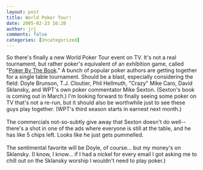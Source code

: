 ```yaml
---
layout: post
title: World Poker Tour!
date: 2005-02-23 16:20
author: jrj
comments: false
categories: [Uncategorized]
---
```

So there's finally a new World Poker Tour event on TV. It's not a real tournament, but rather poker's equivalent of an exhibition game, called "<a href="http://www.worldpokertour.com/tvshow/details/?id=99" target="_blank">Poker By The Book</a>." A bunch of popular poker authors are getting together for a single table tournament. Should be a blast, especially considering the field: Doyle Brunson, T.J. Cloutier, Phil Hellmuth, "Crazy" Mike Caro, David Sklansky, and WPT's own poker commentator Mike Sexton. (Sexton's book is coming out in March.) I'm looking forward to finally seeing some poker on TV that's not a re-run, but it should also be worthwhile just to see these guys play together. (WPT's third season starts in earnest next month.)<br /><br />The commercials not-so-subtly give away that Sexton doesn't do well-- there's a shot in one of the ads where everyone is still at the table, and he has like 5 chips left. Looks like he just gets pummelled.<br /><br />The sentimental favorite will be Doyle, of course... but my money's on Sklansky. (I know, I know... if I had a nickel for every email I got asking me to chill out on the Sklansky worship I wouldn't need to play poker.)
